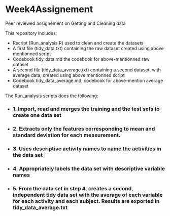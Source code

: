 # Week4Assignement
Peer reviewed assignement on Getting and Cleaning data

This repository includes:
- Rscript (Run_analysis.R) used to clean and create the datasets
- A first file (tidy_data.txt) containing the raw dataset created using above mentionned script
- Codebook tidy_data.md the codebook for above-mentionned raw dataset
- A second file (tidy_data_average.txt) containing a second dataset, with average data, created using above mentionned script
- Codebook tidy_data_average.md, codebook for above-mention average dataset


The Run_analysis scripts does the following:
- ### 1. Import, read and merges the training and the test sets to create one data set
- ### 2. Extracts only the features corresponding to mean and standard deviation for each measurement. 
- ### 3. Uses descriptive activity names to name the activities in the data set
- ### 4. Appropriately labels the data set with descriptive variable names 
- ### 5. From the data set in step 4, creates a second, independent tidy data set with the average of each variable for each activity and each subject. Results are exported in tidy_data_average.txt


